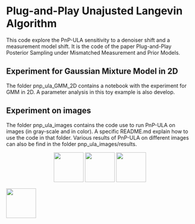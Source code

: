 # Plug-and-Play Unajusted Langevin Algorithm 

This code explore the PnP-ULA sensitivity to a denoiser shift and a measurement model shift. It is the code of the paper Plug-and-Play Posterior Sampling under Mismatched Measurement and Prior Models.

## Experiment for Gaussian Mixture Model in 2D

The folder pnp_ula_GMM_2D contains a notebook with the experiment for GMM in 2D. A parameter analysis in this toy example is also develop.

## Experiment on images

The folder pnp_ula_images contains the code use to run PnP-ULA on images (in gray-scale and in color). A specific README.md explain how to use the code in that folder. Various results of PnP-ULA on different images can also be find in the folder pnp_ula_images/results.

<p align="center">
  <img src="pnp_ula_images/results/result_gray/simpson_nb512/simpson_gif.gif" width="80" height="80" />
  <img src="pnp_ula_images/results/result_rgb/woman_02/woman_02.gif" width="80" height="80" />
  <img src="pnp_ula_images/results/result_rgb/woman_03/woman_03.gif" width="80" height="80" />
</p>


<img src="pnp_ula_images/results/result_gray/simpson_nb512/simpson_gif.gif" width="80" height="80" />
